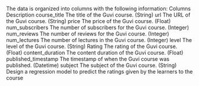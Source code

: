 The data is organized into columns with the following information:
 Columns Description
 course_title The title of the Guvi course. (String)
 url The URL of the Guvi course. (String)
 price The price of the Guvi course. (Float)
 num_subscribers The number of subscribers for the Guvi
 course. (Integer)
num_reviews The number of reviews for the Guvi course.
 (Integer)
 num_lectures The number of lectures in the Guvi course.
 (Integer)
 level The level of the Guvi course. (String)
 Rating The rating of the Guvi course. (Float)
 content_duration The content duration of the Guvi course.
 (Float)
 published_timestamp The timestamp of when the Guvi course was
 published. (Datetime)
 subject The subject of the Guvi course. (String)
 Design a regression model to predict the ratings given by the learners to the course

